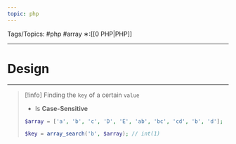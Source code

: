 ```yaml
---
topic: php
---
```



Tags/Topics: #php #array
∗:[[0 PHP|PHP]]

---
# Design

--- 
 >[!info]
 >Finding the `key` of a certain `value`
 >- Is __Case-Sensitive__
 >```php
 >$array = ['a', 'b', 'c', 'D', 'E', 'ab', 'bc', 'cd', 'b', 'd'];
 >
 >$key = array_search('b', $array); // int(1)
 >```